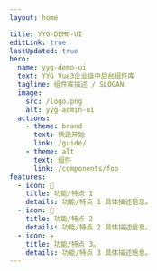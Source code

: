 ```yaml
---
layout: home

title: YYG-DEMO-UI
editLink: true
lastUpdated: true
hero:
  name: yyg-demo-ui
  text: YYG Vue3企业级中后台组件库
  tagline: 组件库描述 / SLOGAN
  image:
    src: /logo.png
    alt: yyg-admin-ui
  actions:
    - theme: brand
      text: 快速开始
      link: /guide/
    - theme: alt
      text: 组件
      link: /components/foo
features:
  - icon: 🔨
    title: 功能/特点 1
    details: 功能/特点 1 具体描述信息。
  - icon: 🧩
    title: 功能/特点 2
    details: 功能/特点 2 具体描述信息。
  - icon: ✈️
    title: 功能/特点 3。
    details: 功能/特点 3 具体描述信息。
---
```

